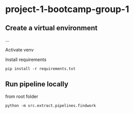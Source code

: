 # project-1-bootcamp-group-1

## Create a virtual environment

...

Activate venv

Install requirements

`pip install -r requirements.txt`

## Run pipeline locally

from root folder

`python -m src.extract.pipelines.findwork`
